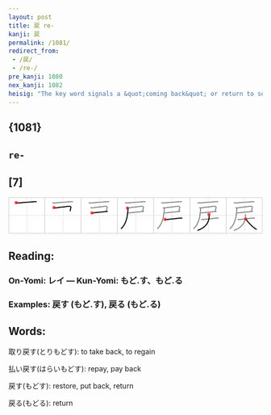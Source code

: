 ```yaml
---
layout: post
title: 戻 re-
kanji: 戻
permalink: /1081/
redirect_from:
 - /戻/
 - /re-/
pre_kanji: 1080
nex_kanji: 1082
heisig: "The key word signals a &quot;coming back&quot; or return to some place or activity. Its elements: <i>door</i> . . . <i>St. Bernard dog</i>."
---
```


## {1081}

## `re-`

## [7]

<div class="stroke"><img src="../images/E688BB.png" /></div>

## Reading:

### On-Yomi: レイ &mdash; Kun-Yomi: もど.す、もど.る

### Examples: 戻す (もど.す), 戻る (もど.る)

## Words:

取り戻す(とりもどす): to take back, to regain

払い戻す(はらいもどす): repay, pay back

戻す(もどす): restore, put back, return

戻る(もどる): return
